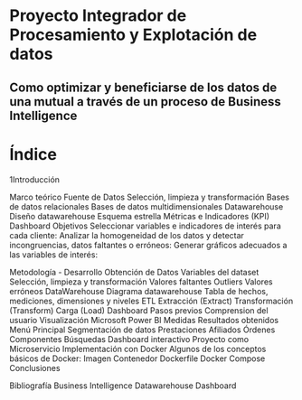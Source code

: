 # Proyecto Integrador de Procesamiento y Explotación de datos 
 
## Como optimizar y beneficiarse de los datos de una mutual a través de un proceso de Business Intelligence

# Índice
1Introducción

Marco teórico
 Fuente de Datos
 Selección, limpieza y transformación
 Bases de datos relacionales
 Bases de datos multidimensionales
 Datawarehouse
  Diseño datawarehouse
  Esquema estrella
 Métricas e Indicadores (KPI)
 Dashboard
 Objetivos
  Seleccionar variables e indicadores de interés para cada cliente:
  Analizar la homogeneidad de los datos y detectar incongruencias, datos faltantes o erróneos:
  Generar gráficos adecuados a las variables de interés:

Metodología - Desarrollo
 Obtención de Datos
  Variables del dataset
 Selección, limpieza y transformación
  Valores faltantes
  Outliers
  Valores erróneos
 DataWarehouse
  Diagrama datawarehouse
  Tabla de hechos, mediciones, dimensiones y niveles
 ETL
  Extracción (Extract)
  Transformación (Transform)
  Carga (Load)
 Dashboard
  Pasos previos
   Comprension del usuario
   Visualización
 Microsoft Power BI
 Medidas
 Resultados obtenidos
  Menú Principal
  Segmentación de datos
  Prestaciones
  Afiliados
  Órdenes
  Componentes
  Búsquedas
 Dashboard interactivo
Proyecto como Microservicio
 Implementación con Docker
 Algunos de los conceptos básicos de Docker:
  Imagen
  Contenedor
  Dockerfile
  Docker Compose
Conclusiones

Bibliografía
 Business Intelligence
 Datawarehouse
 Dashboard
